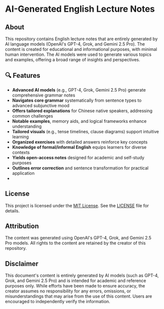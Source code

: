 # AI-Generated English Lecture Notes

## About

This repository contains English lecture notes that are entirely generated by AI language models (OpenAI's GPT-4, Grok, and Gemini 2.5 Pro). The content is created for educational and informational purposes, with minimal human intervention. The AI models were used to generate various topics and examples, offering a broad range of insights and perspectives.

## 🔍 Features

- **Advanced AI models** (e.g., GPT-4, Grok, Gemini 2.5 Pro) generate comprehensive grammar notes  
- **Navigates core grammar** systematically from sentence types to advanced subjunctive mood  
- **Offers tailored explanations** for Chinese native speakers, addressing common challenges  
- **Notable examples**, memory aids, and logical frameworks enhance understanding  
- **Tailored visuals** (e.g., tense timelines, clause diagrams) support intuitive learning  
- **Organized exercises** with detailed answers reinforce key concepts  
- **Knowledge of formal/informal English** equips learners for diverse contexts  
- **Yields open-access notes** designed for academic and self-study purposes  
- **Outlines error correction** and sentence transformation for practical application
- 
## License

This project is licensed under the [MIT License](https://opensource.org/licenses/MIT). See the [LICENSE](LICENSE) file for details.

## Attribution

The content was generated using OpenAI's GPT-4, Grok, and Gemini 2.5 Pro models. All rights to the content are retained by the creator of this repository.

## Disclaimer

This document's content is entirely generated by AI models (such as GPT-4, Grok, and Gemini 2.5 Pro) and is intended for academic and reference purposes only. While efforts have been made to ensure accuracy, the creator assumes no responsibility for any errors, omissions, or misunderstandings that may arise from the use of this content. Users are encouraged to independently verify the information.
